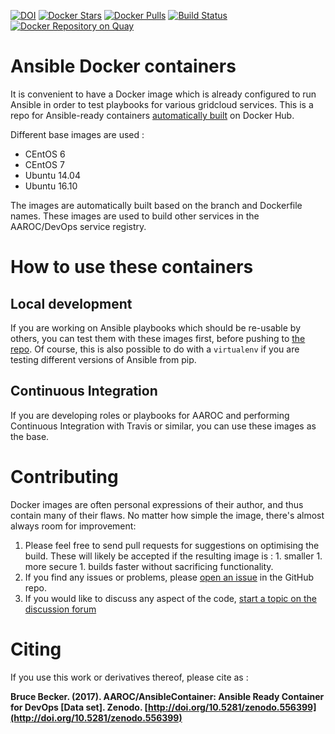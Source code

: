 [![DOI](https://zenodo.org/badge/53336926.svg)](https://zenodo.org/badge/latestdoi/53336926) [![Docker Stars](https://img.shields.io/docker/stars/aaroc/ansiblecontainer.svg?maxAge=2592000?style=plastic)](https://hub.docker.com/r/aaroc/ansiblecontainer/) [![Docker Pulls](https://img.shields.io/docker/pulls/aaroc/ansiblecontainer.svg?maxAge=2592000?style=plastic)](https://hub.docker.com/r/aaroc/ansiblecontainer/) [![Build Status](https://travis-ci.org/AAROC/AnsibleContainer.svg?branch=master)](https://travis-ci.org/AAROC/AnsibleContainer) [![Docker Repository on Quay](https://quay.io/repository/aaroc/ansible-ready/status "Docker Repository on Quay")](https://quay.io/repository/aaroc/ansible-ready)

<!-- added a few other repos on quay -->

# Ansible Docker containers

It is convenient to have a Docker image which is already configured to run Ansible in order to test playbooks for various gridcloud services. This is a repo for Ansible-ready containers [automatically built](https://hub.docker.com/r/aaroc/ansiblecontainer) on Docker Hub.

Different base images are used :

  * CEntOS 6
  * CEntOS 7
  * Ubuntu 14.04
  * Ubuntu 16.10

The images are automatically built based on the branch and Dockerfile names. These images are used to build other services in the AAROC/DevOps service registry.

# How to use these containers

## Local development

If you are working on Ansible playbooks which should be re-usable by others, you can test them with these images first, before pushing to [the repo](https://github.com/AAOC/DevOps). Of course, this is  also possible to do with a `virtualenv` if you are testing different versions of Ansible from pip.

## Continuous Integration

If you are developing roles or playbooks for AAROC and performing Continuous Integration with Travis or similar, you can use these images as the base.

# Contributing

Docker images are often personal expressions of their author, and thus contain many of their flaws.
No matter how simple the image, there's almost always room for improvement:

  1. Please feel free to send pull requests for suggestions on optimising the build. These will likely be accepted if the resulting image is :
    1. smaller
    1. more secure
    1. builds faster
    without sacrificing functionality.
  1. If you find any issues or problems, please [open an issue](https://github.com/AAROC/AnsibleContainer/issues/new) in the GitHub repo.
  1. If you would like to discuss any aspect of the code, [start a topic on the discussion forum](https://discourse.sci-gaia.eu)

# Citing

If you use  this work or derivatives thereof, please cite as :

**Bruce Becker. (2017). AAROC/AnsibleContainer: Ansible Ready Container for DevOps [Data set]. Zenodo. [http://doi.org/10.5281/zenodo.556399](http://doi.org/10.5281/zenodo.556399)**
